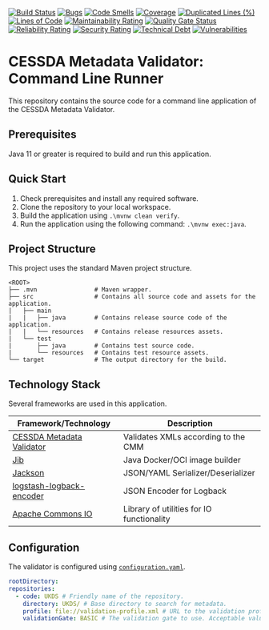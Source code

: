 [![Build Status](https://jenkins.cessda.eu/buildStatus/icon?job=cessda.cmv.console%2Fmaster)](https://jenkins.cessda.eu/job/cessda.cmv.console/job/master/)
[![Bugs](https://sonarqube.cessda.eu/api/project_badges/measure?project=eu.cessda.cmv%3Acmv-console&metric=bugs)](https://sonarqube.cessda.eu/dashboard?id=eu.cessda.cmv%3Acmv-console)
[![Code Smells](https://sonarqube.cessda.eu/api/project_badges/measure?project=eu.cessda.cmv%3Acmv-console&metric=code_smells)](https://sonarqube.cessda.eu/dashboard?id=eu.cessda.cmv%3Acmv-console)
[![Coverage](https://sonarqube.cessda.eu/api/project_badges/measure?project=eu.cessda.cmv%3Acmv-console&metric=coverage)](https://sonarqube.cessda.eu/dashboard?id=eu.cessda.cmv%3Acmv-console)
[![Duplicated Lines (%)](https://sonarqube.cessda.eu/api/project_badges/measure?project=eu.cessda.cmv%3Acmv-console&metric=duplicated_lines_density)](https://sonarqube.cessda.eu/dashboard?id=eu.cessda.cmv%3Acmv-console)
[![Lines of Code](https://sonarqube.cessda.eu/api/project_badges/measure?project=eu.cessda.cmv%3Acmv-console&metric=ncloc)](https://sonarqube.cessda.eu/dashboard?id=eu.cessda.cmv%3Acmv-console)
[![Maintainability Rating](https://sonarqube.cessda.eu/api/project_badges/measure?project=eu.cessda.cmv%3Acmv-console&metric=sqale_rating)](https://sonarqube.cessda.eu/dashboard?id=eu.cessda.cmv%3Acmv-console)
[![Quality Gate Status](https://sonarqube.cessda.eu/api/project_badges/measure?project=eu.cessda.cmv%3Acmv-console&metric=alert_status)](https://sonarqube.cessda.eu/dashboard?id=eu.cessda.cmv%3Acmv-console)
[![Reliability Rating](https://sonarqube.cessda.eu/api/project_badges/measure?project=eu.cessda.cmv%3Acmv-console&metric=reliability_rating)](https://sonarqube.cessda.eu/dashboard?id=eu.cessda.cmv%3Acmv-console)
[![Security Rating](https://sonarqube.cessda.eu/api/project_badges/measure?project=eu.cessda.cmv%3Acmv-console&metric=security_rating)](https://sonarqube.cessda.eu/dashboard?id=eu.cessda.cmv%3Acmv-console)
[![Technical Debt](https://sonarqube.cessda.eu/api/project_badges/measure?project=eu.cessda.cmv%3Acmv-console&metric=sqale_index)](https://sonarqube.cessda.eu/dashboard?id=eu.cessda.cmv%3Acmv-console)
[![Vulnerabilities](https://sonarqube.cessda.eu/api/project_badges/measure?project=eu.cessda.cmv%3Acmv-console&metric=vulnerabilities)](https://sonarqube.cessda.eu/dashboard?id=eu.cessda.cmv%3Acmv-console)

# CESSDA Metadata Validator: Command Line Runner

This repository contains the source code for a command line application of the CESSDA Metadata Validator.

## Prerequisites

Java 11 or greater is required to build and run this application.

## Quick Start

1. Check prerequisites and install any required software.
2. Clone the repository to your local workspace.
3. Build the application using `.\mvnw clean verify`.
4. Run the application using the following command: `.\mvnw exec:java`.

## Project Structure

This project uses the standard Maven project structure.

```
<ROOT>
├── .mvn                # Maven wrapper.
├── src                 # Contains all source code and assets for the application.
|   ├── main
|   |   ├── java        # Contains release source code of the application.
|   |   └── resources   # Contains release resources assets.
|   └── test
|       ├── java        # Contains test source code.
|       └── resources   # Contains test resource assets.
└── target              # The output directory for the build.
```

## Technology Stack

Several frameworks are used in this application.

| Framework/Technology                               | Description                                               |
| -------------------------------------------------- | --------------------------------------------------------- |
| [CESSDA Metadata Validator](https://cmv.cessda.eu) | Validates XMLs according to the CMM                       | 
| [Jib](https://github.com/GoogleContainerTools/jib) | Java Docker/OCI image builder                             |
| [Jackson](https://github.com/FasterXML/jackson)    | JSON/YAML Serializer/Deserializer                         |
| [logstash-logback-encoder](https://github.com/logstash/logstash-logback-encoder/) | JSON Encoder for Logback   |
| [Apache Commons IO](https://commons.apache.org/proper/commons-io/) | Library of utilities for IO functionality |

## Configuration

The validator is configured using [`configuration.yaml`](src/main/resources/configuration.yaml).

```yaml
rootDirectory:
repositories:
  - code: UKDS # Friendly name of the repository.
    directory: UKDS/ # Base directory to search for metadata.
    profile: file://validation-profile.xml # URL to the validation profile.
    validationGate: BASIC # The validation gate to use. Acceptable values are BASIC, BASICPLUS, STANDARD, EXTENDED and STRICT.
```
